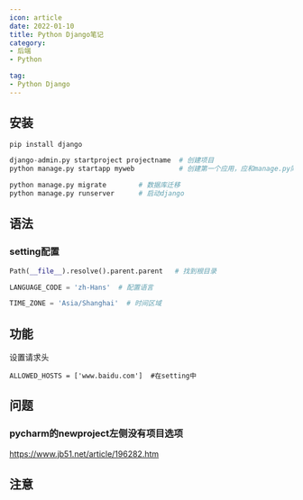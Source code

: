```yaml
---
icon: article
date: 2022-01-10
title: Python Django笔记
category:
- 后端
- Python

tag:
- Python Django
---
```


## 安装

```python
pip install django

django-admin.py startproject projectname  # 创建项目
python manage.py startapp myweb     	  # 创建第一个应用，应和manage.py同层级

python manage.py migrate  		# 数据库迁移
python manage.py runserver		# 启动django
```





## 语法

### setting配置

```python
Path(__file__).resolve().parent.parent   # 找到根目录

LANGUAGE_CODE = 'zh-Hans'  # 配置语言

TIME_ZONE = 'Asia/Shanghai'  # 时间区域
```





## 功能

设置请求头

```
ALLOWED_HOSTS = ['www.baidu.com']  #在setting中
```



## 问题

### pycharm的newproject左侧没有项目选项

https://www.jb51.net/article/196282.htm



## 注意